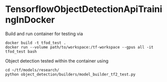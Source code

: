 # TensorflowObjectDetectionApiTrainingInDocker




Build and run container for testing via
```
docker build -t tfod_test .
docker run --volume path/to/workspace:/tf-workspace --gpus all -it tfod_test bash
```

Object detection tested within the container using
```
cd ~/tf/models/research/
python object_detection/builders/model_builder_tf2_test.py
```